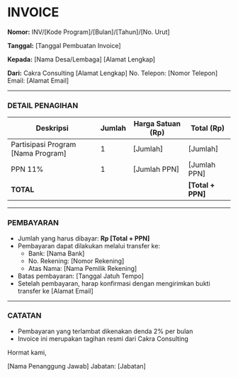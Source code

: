 # INVOICE

**Nomor:** INV/[Kode Program]/[Bulan]/[Tahun]/[No. Urut]

**Tanggal:** [Tanggal Pembuatan Invoice]

**Kepada:**
[Nama Desa/Lembaga]
[Alamat Lengkap]

**Dari:**
Cakra Consulting
[Alamat Lengkap]
No. Telepon: [Nomor Telepon]
Email: [Alamat Email]

---

### DETAIL PENAGIHAN

| Deskripsi | Jumlah | Harga Satuan (Rp) | Total (Rp) |
|-----------|--------|-------------------|------------|
| Partisipasi Program [Nama Program] | 1 | [Jumlah] | [Jumlah] |
| PPN 11% | 1 | [Jumlah PPN] | [Jumlah PPN] |
| **TOTAL** | | | **[Total + PPN]** |

---

### PEMBAYARAN

- Jumlah yang harus dibayar: **Rp [Total + PPN]**
- Pembayaran dapat dilakukan melalui transfer ke:
  - Bank: [Nama Bank]
  - No. Rekening: [Nomor Rekening]
  - Atas Nama: [Nama Pemilik Rekening]
- Batas pembayaran: [Tanggal Jatuh Tempo]
- Setelah pembayaran, harap konfirmasi dengan mengirimkan bukti transfer ke [Alamat Email]

---

### CATATAN

- Pembayaran yang terlambat dikenakan denda 2% per bulan
- Invoice ini merupakan tagihan resmi dari Cakra Consulting

Hormat kami,

[Nama Penanggung Jawab]
Jabatan: [Jabatan]
